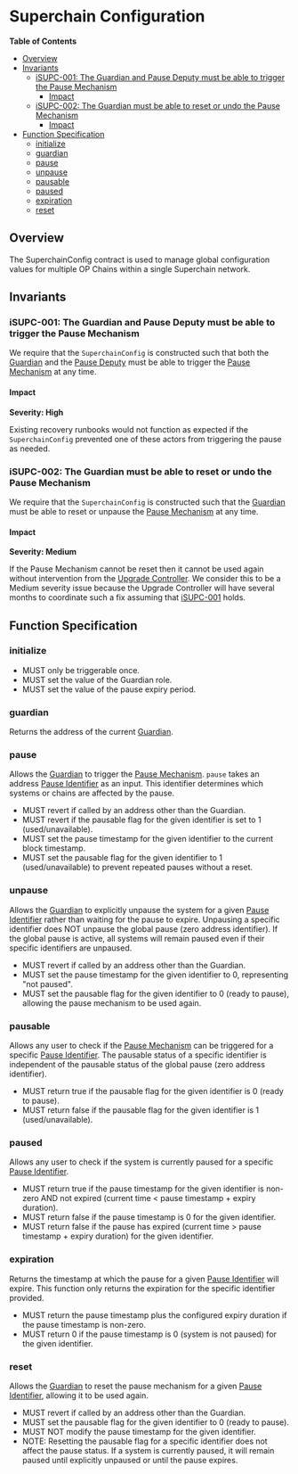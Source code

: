 # Superchain Configuration

<!-- START doctoc generated TOC please keep comment here to allow auto update -->
<!-- DON'T EDIT THIS SECTION, INSTEAD RE-RUN doctoc TO UPDATE -->
**Table of Contents**

- [Overview](#overview)
- [Invariants](#invariants)
  - [iSUPC-001: The Guardian and Pause Deputy must be able to trigger the Pause Mechanism](#isupc-001-the-guardian-and-pause-deputy-must-be-able-to-trigger-the-pause-mechanism)
    - [Impact](#impact)
  - [iSUPC-002: The Guardian must be able to reset or undo the Pause Mechanism](#isupc-002-the-guardian-must-be-able-to-reset-or-undo-the-pause-mechanism)
    - [Impact](#impact-1)
- [Function Specification](#function-specification)
  - [initialize](#initialize)
  - [guardian](#guardian)
  - [pause](#pause)
  - [unpause](#unpause)
  - [pausable](#pausable)
  - [paused](#paused)
  - [expiration](#expiration)
  - [reset](#reset)

<!-- END doctoc generated TOC please keep comment here to allow auto update -->

## Overview

The SuperchainConfig contract is used to manage global configuration values for multiple OP Chains
within a single Superchain network.

## Invariants

### iSUPC-001: The Guardian and Pause Deputy must be able to trigger the Pause Mechanism

We require that the `SuperchainConfig` is constructed such that both the
[Guardian](./stage-1.md#guardian) and the [Pause Deputy](./stage-1.md#pause-deputy) must be able to
trigger the [Pause Mechanism](./stage-1.md#pause-mechanism) at any time.

#### Impact

**Severity: High**

Existing recovery runbooks would not function as expected if the `SuperchainConfig` prevented one
of these actors from triggering the pause as needed.

### iSUPC-002: The Guardian must be able to reset or undo the Pause Mechanism

We require that the `SuperchainConfig` is constructed such that the
[Guardian](./stage-1.md#guardian) must be able to reset or unpause the
[Pause Mechanism](./stage-1.md#pause-mechanism) at any time.

#### Impact

**Severity: Medium**

If the Pause Mechanism cannot be reset then it cannot be used again without intervention from the
[Upgrade Controller](./stage-1.md#upgrade-controller). We consider this to be a Medium severity
issue because the Upgrade Controller will have several months to coordinate such a fix assuming
that [iSUPC-001][iSUPC-001] holds.

## Function Specification

### initialize

- MUST only be triggerable once.
- MUST set the value of the Guardian role.
- MUST set the value of the pause expiry period.

### guardian

Returns the address of the current [Guardian](./stage-1.md#guardian).

### pause

Allows the [Guardian](./stage-1.md#guardian) to trigger the
[Pause Mechanism](./stage-1.md#pause-mechanism). `pause` takes an address
[Pause Identifier](./stage-1.md#pause-identifier) as an input. This identifier determines which
systems or chains are affected by the pause.

- MUST revert if called by an address other than the Guardian.
- MUST revert if the pausable flag for the given identifier is set to 1 (used/unavailable).
- MUST set the pause timestamp for the given identifier to the current block timestamp.
- MUST set the pausable flag for the given identifier to 1 (used/unavailable) to prevent repeated
  pauses without a reset.

### unpause

Allows the [Guardian](./stage-1.md#guardian) to explicitly unpause the system for a given
[Pause Identifier](./stage-1.md#pause-identifier) rather than waiting for the pause to expire.
Unpausing a specific identifier does NOT unpause the global pause (zero address identifier). If the
global pause is active, all systems will remain paused even if their specific identifiers are
unpaused.

- MUST revert if called by an address other than the Guardian.
- MUST set the pause timestamp for the given identifier to 0, representing "not paused".
- MUST set the pausable flag for the given identifier to 0 (ready to pause), allowing the pause
  mechanism to be used again.

### pausable

Allows any user to check if the [Pause Mechanism](./stage-1.md#pause-mechanism) can be triggered
for a specific [Pause Identifier](./stage-1.md#pause-identifier). The pausable status of a specific
identifier is independent of the pausable status of the global pause (zero address identifier).

- MUST return true if the pausable flag for the given identifier is 0 (ready to pause).
- MUST return false if the pausable flag for the given identifier is 1 (used/unavailable).

### paused

Allows any user to check if the system is currently paused for a specific
[Pause Identifier](./stage-1.md#pause-identifier).

- MUST return true if the pause timestamp for the given identifier is non-zero AND not expired
  (current time < pause timestamp + expiry duration).
- MUST return false if the pause timestamp is 0 for the given identifier.
- MUST return false if the pause has expired (current time > pause timestamp + expiry duration) for
  the given identifier.

### expiration

Returns the timestamp at which the pause for a given
[Pause Identifier](./stage-1.md#pause-identifier) will expire. This function only returns the
expiration for the specific identifier provided.

- MUST return the pause timestamp plus the configured expiry duration if the pause timestamp is non-zero.
- MUST return 0 if the pause timestamp is 0 (system is not paused) for the given identifier.

### reset

Allows the [Guardian](./stage-1.md#guardian) to reset the pause mechanism for a given
[Pause Identifier](./stage-1.md#pause-identifier), allowing it to be used again.

- MUST revert if called by an address other than the Guardian.
- MUST set the pausable flag for the given identifier to 0 (ready to pause).
- MUST NOT modify the pause timestamp for the given identifier.
- NOTE: Resetting the pausable flag for a specific identifier does not affect the pause status. If
  a system is currently paused, it will remain paused until explicitly unpaused or until the pause
  expires.

<!-- references -->
[iSUPC-001]: #isupc-001-the-guardian-and-pause-deputy-must-be-able-to-trigger-the-pause-mechanism
